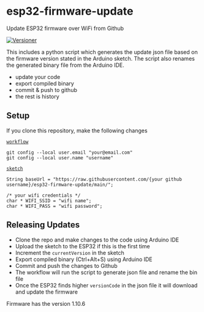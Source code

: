 # esp32-firmware-update
Update ESP32 firmware over WiFi from Github

[![Versioner](https://github.com/fbiego/esp32-firmware-update/actions/workflows/main.yml/badge.svg)](https://github.com/fbiego/esp32-firmware-update/actions/workflows/main.yml)

This includes a python script which generates the update json file based on the firmware version stated in the Arduino sketch.
The script also renames the generated binary file from the Arduino IDE.

- update your code
- export compiled binary
- commit & push to github
- the rest is history

## Setup
If you clone this repository, make the following changes

[`workflow`](./.github/workflows/main.yml)
```
git config --local user.email "your@email.com"
git config --local user.name "username"
```

[`sketch`](./esp32-firmware-update.ino)

```
String baseUrl = "https://raw.githubusercontent.com/{your github username}/esp32-firmware-update/main/";

/* your wifi credentials */
char * WIFI_SSID = "wifi name";
char * WIFI_PASS = "wifi password";
```

## Releasing Updates
- Clone the repo and make changes to the code using Arduino IDE
- Upload the sketch to the ESP32 if this is the first time
- Increment the `currentVersion` in the sketch
- Export compiled binary (Ctrl+Alt+S) using Arduino IDE
- Commit and push the changes to Github
- The workflow will run the script to generate json file and rename the bin file
- Once the ESP32 finds higher `versionCode` in the json file it will download and update the firmware

Firmware has the version 1.10.6 

